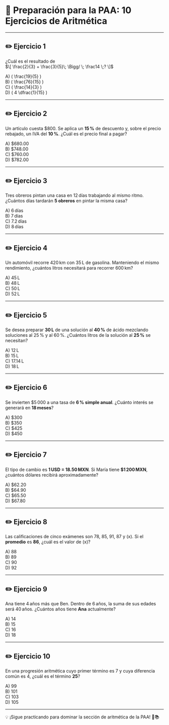 # 🧠 Preparación para la PAA: 10 Ejercicios de Aritmética

---

## ✏️ Ejercicio 1
¿Cuál es el resultado de  
$\[ \frac{2}{3} + \frac{3}{5}\; \Bigg/ \; \frac14 \;? \]$

A) \( \frac{19}{5} \)  
B) \( \frac{76}{15} \)  
C) \( \frac{14}{3} \)  
D) \( 4 \dfrac{1}{15} \)  

---

## ✏️ Ejercicio 2
Un artículo cuesta \$800. Se aplica un **15 %** de descuento y, sobre el precio rebajado, un IVA del **10 %**. ¿Cuál es el precio final a pagar?

A) \$680.00  
B) \$748.00  
C) \$760.00  
D) \$782.00  

---

## ✏️ Ejercicio 3
Tres obreros pintan una casa en 12 días trabajando al mismo ritmo. ¿Cuántos días tardarán **5 obreros** en pintar la misma casa?

A) 6 días  
B) 7 días  
C) 7.2 días  
D) 8 días  

---

## ✏️ Ejercicio 4
Un automóvil recorre 420 km con 35 L de gasolina. Manteniendo el mismo rendimiento, ¿cuántos litros necesitará para recorrer 600 km?

A) 45 L  
B) 48 L  
C) 50 L  
D) 52 L  

---

## ✏️ Ejercicio 5
Se desea preparar **30 L** de una solución al **40 %** de ácido mezclando soluciones al 25 % y al 60 %. ¿Cuántos litros de la solución al **25 %** se necesitan?

A) 12 L  
B) 15 L  
C) 17.14 L  
D) 18 L  

---

## ✏️ Ejercicio 6
Se invierten \$5 000 a una tasa de **6 % simple anual**. ¿Cuánto interés se generará en **18 meses**?

A) \$300  
B) \$350  
C) \$425  
D) \$450  

---

## ✏️ Ejercicio 7
El tipo de cambio es **1 USD = 18.50 MXN**. Si María tiene **\$1 200 MXN**, ¿cuántos dólares recibirá aproximadamente?

A) \$62.20  
B) \$64.90  
C) \$65.50  
D) \$67.80  

---

## ✏️ Ejercicio 8
Las calificaciones de cinco exámenes son 78, 85, 91, 87 y \(x\). Si el **promedio** es **86**, ¿cuál es el valor de \(x\)?

A) 88  
B) 89  
C) 90  
D) 92  

---

## ✏️ Ejercicio 9
Ana tiene 4 años más que Ben. Dentro de 6 años, la suma de sus edades será 40 años. ¿Cuántos años tiene **Ana** actualmente?

A) 14  
B) 15  
C) 16  
D) 18  

---

## ✏️ Ejercicio 10
En una progresión aritmética cuyo primer término es 7 y cuya diferencia común es 4, ¿cuál es el término **25**?

A) 99  
B) 101  
C) 103  
D) 105  

---

💡 ¡Sigue practicando para dominar la sección de aritmética de la PAA! 💪📚
